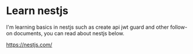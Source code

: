 # Learn nestjs

I'm learning basics in nestjs such as create api jwt guard and other follow-on documents, you can read about nestjs below.

https://nestjs.com/

